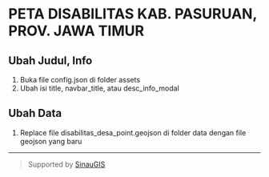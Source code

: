 # PETA DISABILITAS KAB. PASURUAN, PROV. JAWA TIMUR

## Ubah Judul, Info
1. Buka file config.json di folder assets
2. Ubah isi title, navbar_title, atau desc_info_modal

## Ubah Data
1. Replace file disabilitas_desa_point.geojson di folder data dengan file geojson yang baru

____    

> Supported by [SinauGIS](https://sinaugis.com)
